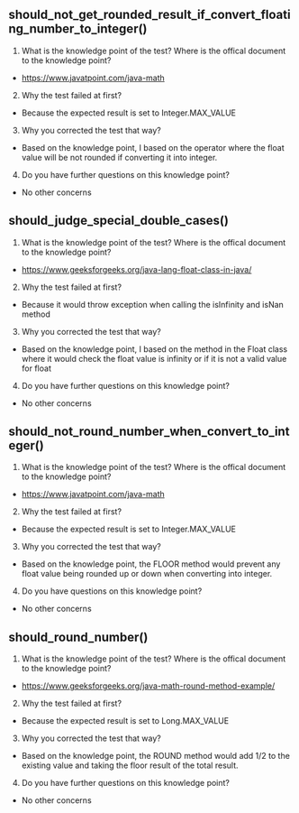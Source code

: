 ## should_not_get_rounded_result_if_convert_floating_number_to_integer()

1. What is the knowledge point of the test? Where is the offical document to the knowledge point?
* https://www.javatpoint.com/java-math
2. Why the test failed at first?
* Because the expected result is set to Integer.MAX_VALUE
3. Why you corrected the test that way?
* Based on the knowledge point, I based on the operator where the float value will be not rounded if converting it into integer.
4. Do you have further questions on this knowledge point?
* No other concerns

## should_judge_special_double_cases()

1. What is the knowledge point of the test? Where is the offical document to the knowledge point?
* https://www.geeksforgeeks.org/java-lang-float-class-in-java/
2. Why the test failed at first?
* Because it would throw exception when calling the isInfinity and isNan method
3. Why you corrected the test that way?
* Based on the knowledge point, I based on the method in the Float class where it would check the float value is infinity or if it is not a valid value for float
4. Do you have further questions on this knowledge point?
* No other concerns

## should_not_round_number_when_convert_to_integer()

1. What is the knowledge point of the test? Where is the offical document to the knowledge point?
* https://www.javatpoint.com/java-math
2. Why the test failed at first?
* Because the expected result is set to Integer.MAX_VALUE
3. Why you corrected the test that way?
* Based on the knowledge point, the FLOOR method would prevent any float value being rounded up or down when converting into integer.
4. Do you have questions on this knowledge point?
* No other concerns

## should_round_number()

1. What is the knowledge point of the test? Where is the offical document to the knowledge point?
* https://www.geeksforgeeks.org/java-math-round-method-example/
2. Why the test failed at first?
* Because the expected result is set to Long.MAX_VALUE
3. Why you corrected the test that way?
* Based on the knowledge point, the ROUND method would add 1/2 to the existing value and taking the floor result of the total result.
4. Do you have further questions on this knowledge point?
* No other concerns